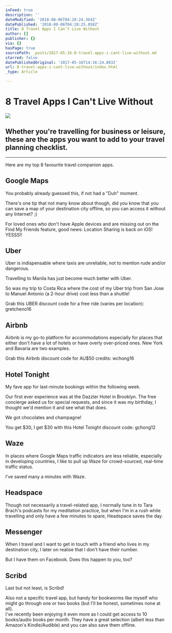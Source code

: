 ```yaml
---
inFeed: true
description: ''
dateModified: '2018-08-06T04:28:24.364Z'
datePublished: '2018-08-06T04:28:25.858Z'
title: 8 Travel Apps I Can’t Live Without
author: []
publisher: {}
via: {}
hasPage: true
sourcePath: _posts/2017-05-16-8-travel-apps-i-cant-live-without.md
starred: false
datePublishedOriginal: '2017-05-16T14:16:24.803Z'
url: 8-travel-apps-i-cant-live-without/index.html
_type: Article

---
```

# 8 Travel Apps I Can't Live Without
![](https://the-grid-user-content.s3-us-west-2.amazonaws.com/e0c1714c-a338-4504-83fd-0fa7b436c747.png)

## Whether you're travelling for business or leisure, these are the apps you want to add to your travel planning checklist.

---

Here are my top 8 favourite travel companion apps.

## Google Maps

You probably already guessed this, if not had a "Duh" moment.

There's one tip that not many know about though, did you know that you can save a map of your destination city offline, so you can access it without any Internet? ;)

For loved ones who don't have Apple devices and are missing out on the Find My Friends feature, good news: Location Sharing is back on iOS! YESSS!!

## Uber

Uber is indispensable where taxis are unreliable, not to mention rude and/or dangerous.

Travelling to Manila has just become much better with Uber.

So was my trip to Costa Rica where the cost of my Uber trip from San Jose to Manuel Antonio (a 2-hour drive) cost less than a shuttle!

Grab this UBER discount code for a free ride (varies per location): gretcheno16

## Airbnb

Airbnb is my go-to platform for accommodations especially for places that either don't have a lot of hotels or have overly over-priced ones. New York and Bavaria are two examples.

Grab this Airbnb discount code for AU$50 credits: wchong16

## Hotel Tonight

My fave app for last-minute bookings within the following week.

Our first ever experience was at the Dazzler Hotel in Brooklyn. The free concierge asked us for special requests, and since it was my birthday, I thought we'd mention it and see what that does.

We got chocolates and champagne!

You get $30, I get $30 with this Hotel Tonight discount code: gchong12

## Waze

In places where Google Maps traffic indicators are less reliable, especially in developing countries, I like to pull up Waze for crowd-sourced, real-time traffic status.

I've saved many a minutes with Waze.

## Headspace

Though not necessarily a travel-related app, I normally tune in to Tara Brach's podcasts for my meditation practice, but when I'm in a rush while travelling and only have a few minutes to spare, Headspace saves the day.

## Messenger

When I travel and I want to get in touch with a friend who lives in my destination city, I later on realise that I don't have their number.

But I have them on Facebook. Does this happen to you, too?

## Scribd

Last but not least, is Scribd!

Also not a specific travel app, but handy for bookworms like myself who might go through one or two books (but I'll be honest, sometimes none at all).  
I've recently been enjoying it even more as I could get access to 10 books/audio books per month. They have a great selection (albeit less than Amazon's Kindle/Audible) and you can also save them offline.